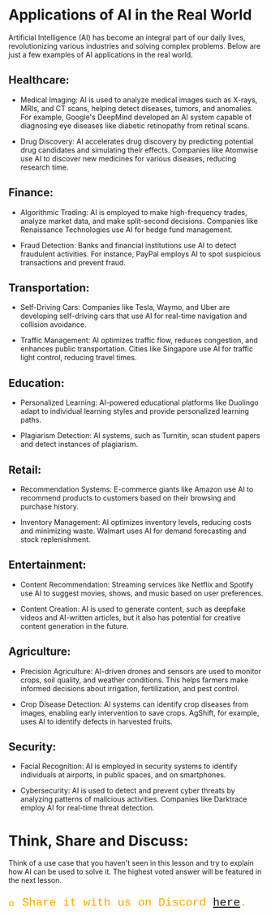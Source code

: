 # Applications of AI in the Real World

Artificial Intelligence (AI) has become an integral part of our daily lives, revolutionizing various industries and solving complex problems. Below are just a few examples of AI applications in the real world.

## Healthcare:

- Medical Imaging: AI is used to analyze medical images such as X-rays, MRIs, and CT scans, helping detect diseases, tumors, and anomalies. For example, Google's DeepMind developed an AI system capable of diagnosing eye diseases like diabetic retinopathy from retinal scans.

- Drug Discovery: AI accelerates drug discovery by predicting potential drug candidates and simulating their effects. Companies like Atomwise use AI to discover new medicines for various diseases, reducing research time.

## Finance:

- Algorithmic Trading: AI is employed to make high-frequency trades, analyze market data, and make split-second decisions. Companies like Renaissance Technologies use AI for hedge fund management.

- Fraud Detection: Banks and financial institutions use AI to detect fraudulent activities. For instance, PayPal employs AI to spot suspicious transactions and prevent fraud.

## Transportation:

- Self-Driving Cars: Companies like Tesla, Waymo, and Uber are developing self-driving cars that use AI for real-time navigation and collision avoidance.

- Traffic Management: AI optimizes traffic flow, reduces congestion, and enhances public transportation. Cities like Singapore use AI for traffic light control, reducing travel times.

## Education:

- Personalized Learning: AI-powered educational platforms like Duolingo adapt to individual learning styles and provide personalized learning paths.

- Plagiarism Detection: AI systems, such as Turnitin, scan student papers and detect instances of plagiarism.

## Retail:

- Recommendation Systems: E-commerce giants like Amazon use AI to recommend products to customers based on their browsing and purchase history.

- Inventory Management: AI optimizes inventory levels, reducing costs and minimizing waste. Walmart uses AI for demand forecasting and stock replenishment.

## Entertainment:

- Content Recommendation: Streaming services like Netflix and Spotify use AI to suggest movies, shows, and music based on user preferences.

- Content Creation: AI is used to generate content, such as deepfake videos and AI-written articles, but it also has potential for creative content generation in the future.

## Agriculture:

- Precision Agriculture: AI-driven drones and sensors are used to monitor crops, soil quality, and weather conditions. This helps farmers make informed decisions about irrigation, fertilization, and pest control.

- Crop Disease Detection: AI systems can identify crop diseases from images, enabling early intervention to save crops. AgShift, for example, uses AI to identify defects in harvested fruits.

## Security:

- Facial Recognition: AI is employed in security systems to identify individuals at airports, in public spaces, and on smartphones.

- Cybersecurity: AI is used to detect and prevent cyber threats by analyzing patterns of malicious activities. Companies like Darktrace employ AI for real-time threat detection.

# Think, Share and Discuss:

Think of a use case that you haven't seen in this lesson and try to explain how AI can be used to solve it. The highest voted answer will be featured in the next lesson.

<p style="font-size:160%;font-family:courier; color:orange;">
💬 Share it with us on Discord <a href="https://discord.com/channels/1018949047626760252/1224018834952814602">here</a>.
</p>
